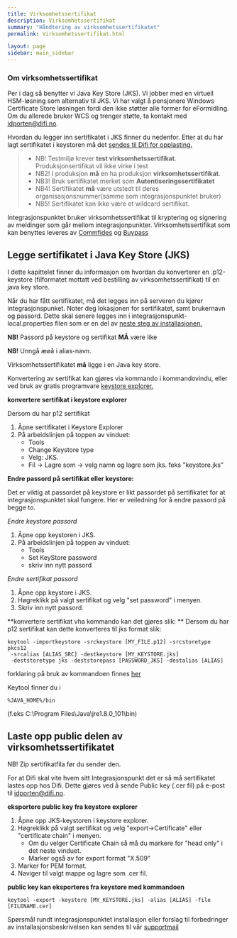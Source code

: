 ```yaml
---
title: Virksomhetssertifikat
description: Virksomhetssertifikat
summary: "Håndtering av virksomhetssertifikatet"
permalink: Virksomhetssertifikat.html

layout: page
sidebar: main_sidebar
---
```


### Om virksomhetssertifikat

Per i dag så benytter vi Java Key Store (JKS). Vi jobber med en virtuell HSM-løsning som alternativ til JKS. Vi har valgt å pensjonere Windows Certificate Store løsningen fordi den ikke støtter alle former for eFormidling. Om du allerede bruker WCS og trenger støtte, ta kontakt med <a href="mailto:idporten@difi.no">idporten@difi.no</a>. 

Hvordan du legger inn sertifikatet i JKS finner du nedenfor. Etter at du har lagt sertifikatet i keystoren må det [sendes til Difi for opplasting.](..)

> * NB! Testmiljø krever **test virksomhetssertifikat**. Produksjonsertifikat vil ikke virke i test  
> * NB2! I produksjon **må** en ha produksjon **virksomhetssertifikat**. 
> * NB3! Bruk sertifikatet merket som **Autentiseringssertifikatet**   
> * NB4! Sertifikatet **må** være utstedt til deres organisasjonsnummer(samme som integrasjonspunktet bruker)
> * NB5! Sertifikatet kan ikke være et wildcard sertifikat.

Integrasjonspunktet bruker virksomhetssertifikat til kryptering og signering av meldinger som går mellom integrasjonpunkter.
Virksomhetssertifikat som kan benyttes leveres av [Commfides](https://www.commfides.com/e-ID/Bestill-Commfides-Virksomhetssertifikat.html) og [Buypass](http://www.buypass.no/bedrift/produkter-og-tjenester/buypass-virksomhetssertifikat)

## Legge sertifikatet i Java Key Store (JKS)

I dette kapittelet finner du informasjon om hvordan du konverterer en .p12-keystore (filformatet mottatt ved bestilling av virksomhetssertifikat) til en java key store.

Når du har fått sertifikatet, må det legges inn på serveren du kjører integrasjonspunket. Noter deg lokasjonen for sertifikatet, samt brukernavn og passord. Dette skal senere legges inn i integrasjonspunkt-local.properties filen som er en del av [neste steg av installasjonen.](..)


**NB!** Passord på keystore og sertifikat **MÅ** være like

**NB!** Unngå æøå i alias-navn.

Virksomhetssertifikatet **må** ligge i en Java key store. 

Konvertering av sertifikat kan gjøres via kommando i kommandovindu, eller ved bruk av gratis programvare
[keystore explorer.](http://keystore-explorer.org/downloads.html) 

**konvertere sertifikat i keystore explorer**

Dersom du har p12 sertifikat
1. Åpne sertifikatet i Keystore Explorer 
2. På arbeidslinjen på toppen av vinduet:
    - Tools
    - Change Keystore type
     - Velg: JKS.
     - Fil -> Lagre som -> velg namn og lagre som jks. feks "keystore.jks"
  
**Endre passord på sertifikat eller keystore:**

Det er viktig at passordet på keystore er likt passordet på sertifikatet for at integrasjonspunktet skal fungere. Her er veiledning for å endre passord på begge to.

*Endre keystore passord*
1. Åpne opp keystoren i JKS.
2. På arbeidslinjen på toppen av vinduet:
    - Tools
    - Set KeyStore password
    - skriv inn nytt passord
  
*Endre sertifikat passord*
1. Åpne opp keystore i JKS. 
2. Høgreklikk på valgt sertifikat og velg "set password" i menyen.
3. Skriv inn nytt passord.
  

**konvertere sertifikat vha kommando kan det gjøres slik: **
Dersom du har p12 sertifikat kan dette konverteres til jks format slik:

```
keytool -importkeystore -srckeystore [MY_FILE.p12] -srcstoretype pkcs12
 -srcalias [ALIAS_SRC] -destkeystore [MY_KEYSTORE.jks]
 -deststoretype jks -deststorepass [PASSWORD_JKS] -destalias [ALIAS]
```

forklaring på bruk av kommandoen finnes [her](https://www.tbs-certificates.co.uk/FAQ/en/626.html)

Keytool finner du i

```
%JAVA_HOME%/bin
```

(f.eks C:\Program Files\Java\jre1.8.0_101\bin)



## Laste opp public delen av virksomhetssertifikatet

NB! Zip sertifikatfila før du sender den.

For at Difi skal vite hvem sitt Integrasjonspunkt det er så må sertifikatet lastes opp hos Difi. Dette gjøres ved å sende 
Public key (.cer fil) på e-post til [idporten@difi.no](mailto:idporten@difi.no). 

<!-- Public key (.cer fil) lastes opp til [virksomhetssertifikatserveren for test](https://beta-meldingsutveksling.difi.no/virksomhetssertifikat/) og [virksomhetssertifikatserveren for produksjon](https://meldingsutveksling.difi.no/virksomhetssertifikat/) -->

**eksportere public key fra keystore explorer**
1. Åpne opp JKS-keystoren i keystore explorer. 
2. Høgreklikk på valgt sertifikat og velg "export->Certificate" eller "certificate chain" i menyen.
    - Om du velger Certificate Chain så må du markere for "head only" i det neste vinduet.
    - Marker også av for export format "X.509"
3. Marker for PEM format.
4. Naviger til valgt mappe og lagre som .cer fil.

**public key kan eksporteres fra keystore med kommandoen**

```
keytool -export -keystore [MY_KEYSTORE.jks] -alias [ALIAS] -file [FILENAME.cer]
```

Spørsmål rundt integrasjonspunktet installasjon eller forslag til forbedringer av installasjonsbeskrivelsen kan sendes til vår [supportmail](mailto:idporten@difi.no)

